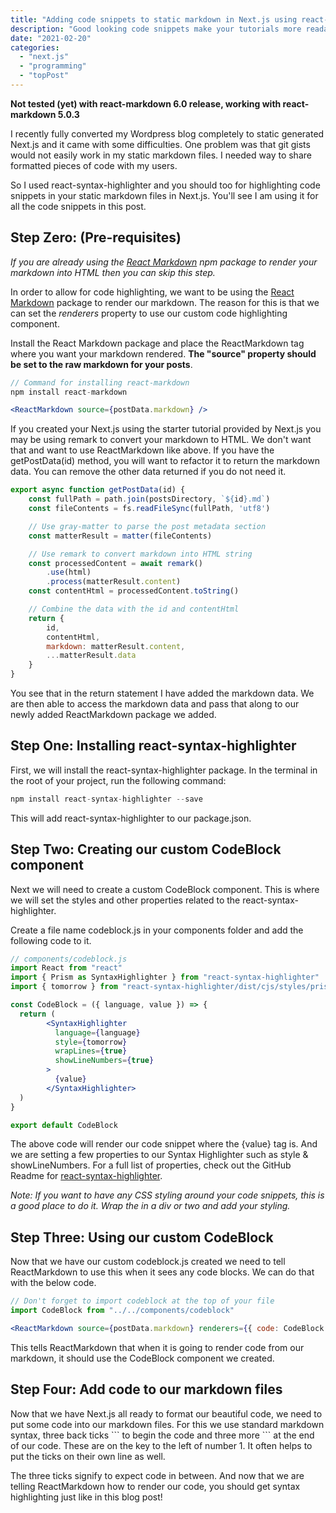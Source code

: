 ```yaml
---
title: "Adding code snippets to static markdown in Next.js using react-syntax-highlighter"
description: "Good looking code snippets make your tutorials more readable and easier for others to follow. Here we look at using react-syntax-highlighter to provide beautiful code highlighting in our static Next.js sites"
date: "2021-02-20"
categories: 
  - "next.js"
  - "programming"
  - "topPost"
---
```


**Not tested (yet) with react-markdown 6.0 release, working with react-markdown 5.0.3**

I recently fully converted my Wordpress blog completely to static generated Next.js and it came with some difficulties. One problem was that git gists would not easily work in my static markdown files. I needed way to share formatted pieces of code with my users. 

So I used react-syntax-highlighter and you should too for highlighting code snippets in your static markdown files in Next.js. You'll see I am using it for all the code snippets in this post. 

## Step Zero: (Pre-requisites)

*If you are already using the [React Markdown](https://github.com/remarkjs/react-markdown)* *npm package to render your markdown into HTML then you can skip this step.* 

In order to allow for code highlighting, we want to be using the [React Markdown](https://github.com/remarkjs/react-markdown) package to render our markdown. The reason for this is that we can set the *renderers* property to use our custom code highlighting component. 

Install the React Markdown package and place the ReactMarkdown tag where you want your markdown rendered. **The "source" property should be set to the raw markdown for your posts**.

```jsx
// Command for installing react-markdown
npm install react-markdown 
```

```jsx
<ReactMarkdown source={postData.markdown} />
```

If you created your Next.js using the starter tutorial provided by Next.js you may be using remark to convert your markdown to HTML. We don't want that and want to use ReactMarkdown like above. If you have the getPostData(id) method, you will want to refactor it to return the markdown data. You can remove the other data returned if you do not need it.

```jsx
export async function getPostData(id) {
    const fullPath = path.join(postsDirectory, `${id}.md`)
    const fileContents = fs.readFileSync(fullPath, 'utf8')

    // Use gray-matter to parse the post metadata section
    const matterResult = matter(fileContents)

    // Use remark to convert markdown into HTML string
    const processedContent = await remark()
        .use(html)
        .process(matterResult.content)
    const contentHtml = processedContent.toString()

    // Combine the data with the id and contentHtml
    return {
        id,
        contentHtml,
        markdown: matterResult.content,
        ...matterResult.data
    }
}
```

You see that in the return statement I have added the markdown data. We are then able to access the markdown data and pass that along to our newly added ReactMarkdown package we added. 

## Step One: Installing react-syntax-highlighter

First, we will install the react-syntax-highlighter package. In the terminal in the root of your project, run the following command:

```jsx
npm install react-syntax-highlighter --save
```

This will add react-syntax-highlighter to our package.json. 

## Step Two: Creating our custom CodeBlock component

Next we will need to create a custom CodeBlock component. This is where we will set the styles and other properties related to the react-syntax-highlighter. 

Create a file name codeblock.js in your components folder and add the following code to it.

```jsx
// components/codeblock.js
import React from "react"
import { Prism as SyntaxHighlighter } from "react-syntax-highlighter"
import { tomorrow } from "react-syntax-highlighter/dist/cjs/styles/prism"

const CodeBlock = ({ language, value }) => {
  return (
        <SyntaxHighlighter
          language={language}
          style={tomorrow}
          wrapLines={true}
          showLineNumbers={true}
        >
          {value}
        </SyntaxHighlighter>
  )
}

export default CodeBlock
```

The above code will render our code snippet where the {value} tag is. And we are setting a few properties to our Syntax Highlighter such as style & showLineNumbers. For a full list of properties, check out the GitHub Readme for [react-syntax-highlighter](https://github.com/react-syntax-highlighter/react-syntax-highlighter). 

*Note: If you want to have any CSS styling around your code snippets, this is a good place to do it. Wrap the <SyntaxHighlighter> in a div or two and add your styling.* 

## Step Three: Using our custom CodeBlock

Now that we have our custom codeblock.js created we need to tell ReactMarkdown to use this when it sees any code blocks. We can do that with the below code.

```jsx
// Don't forget to import codeblock at the top of your file
import CodeBlock from "../../components/codeblock"

<ReactMarkdown source={postData.markdown} renderers={{ code: CodeBlock }} />
```

This tells ReactMarkdown that when it is going to render code from our markdown, it should use the CodeBlock component we created. 

## Step Four: Add code to our markdown files

Now that we have Next.js all ready to format our beautiful code, we need to put some code into our markdown files. For this we use standard markdown syntax, three back ticks \`\`\` to begin the code and three more \`\`\` at the end of our code. These are on the key to the left of number 1. It often helps to put the ticks on their own line as well.

The three ticks signify to expect code in between. And now that we are telling ReactMarkdown how to render our code, you should get syntax highlighting just like in this blog post!